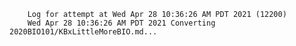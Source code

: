        Log for attempt at Wed Apr 28 10:36:26 AM PDT 2021 (12200)
        Wed Apr 28 10:36:26 AM PDT 2021 Converting 2020BIO101/KBxLittleMoreBIO.md...
